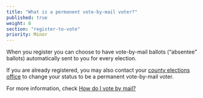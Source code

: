 ```yaml
---
title: "What is a permanent vote-by-mail voter?"
published: true
weight: 8
section: "register-to-vote"
priority: Minor
---
```


When you register you can choose to have vote-by-mail ballots (“absentee” ballots) automatically sent to you for every election.   

If you are already registered, you may also contact your [county elections office](#section-election-office-contact) to change your status to be a permanent vote-by-mail voter.  

For more information, check [How do I vote by mail?](#item-vote-by-mail)
